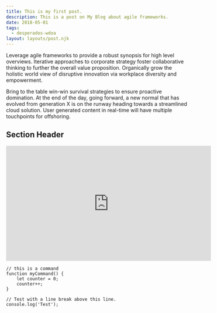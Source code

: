 ```yaml
---
title: This is my first post.
description: This is a post on My Blog about agile frameworks.
date: 2018-05-01
tags:
  - desperados-wdoa
layout: layouts/post.njk
---
```

Leverage agile frameworks to provide a robust synopsis for high level overviews. Iterative approaches to corporate strategy foster collaborative thinking to further the overall value proposition. Organically grow the holistic world view of disruptive innovation via workplace diversity and empowerment.

Bring to the table win-win survival strategies to ensure proactive domination. At the end of the day, going forward, a new normal that has evolved from generation X is on the runway heading towards a streamlined cloud solution. User generated content in real-time will have multiple touchpoints for offshoring.

## Section Header

<iframe width="560" height="315" src="https://www.youtube-nocookie.com/embed/gg_Lw-a9buc" frameborder="0" allow="accelerometer; autoplay; encrypted-media; gyroscope; picture-in-picture" allowfullscreen></iframe>

``` text/2-3
// this is a command
function myCommand() {
	let counter = 0;
	counter++;
}

// Test with a line break above this line.
console.log('Test');
```
